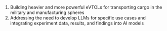 1. Building heavier and more powerful eVTOLs for transporting cargo in the military and manufacturing spheres
2. Addressing the need to develop LLMs for specific use cases and integrating experiment data, results, and findings into AI models